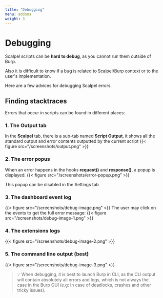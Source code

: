 ```yaml
---
title: "Debugging"
menu: addons
weight: 3
---
```


# Debugging

Scalpel scripts can be **hard to debug**, as you cannot run them outside of Burp.

Also it is difficult to know if a bug is related to Scalpel/Burp context or to the user's implementation.

Here are a few advices for debugging Scalpel errors.

## Finding stacktraces

Errors that occur in scripts can be found in different places:

### 1. The **Output** tab

In the **Scalpel** tab, there is a sub-tab named **Script Output**, it shows all the standard output and error contents outputted by the current script
{{< figure src="/screenshots/output.png" >}}

### 2. The error popus

When an error happens in the hooks **request()** and **response()**, a popup is displayed.
{{< figure src="/screenshots/error-popup.png" >}}

This popup can be disabled in the Settings tab

### 3. The dashboard event log

{{< figure src="/screenshots/debug-image.png" >}}
The user may click on the events to get the full error message:
{{< figure src="/screenshots/debug-image-1.png" >}}

### 4. The extensions logs

{{< figure src="/screenshots/debug-image-2.png" >}}

### 5. The command line output **(best)**

{{< figure src="/screenshots/debug-image-3.png" >}}

> 💡 When debugging, it is best to launch Burp in CLI, as the CLI output will contain absolutely all errors and logs, which is not always the case in the Burp GUI (e.g: In case of deadlocks, crashes and other tricky issues).
